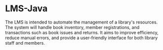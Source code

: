 # LMS-Java
The LMS is intended to automate the management of a library's resources. The system will handle book inventory, member registrations, and transactions such as book issues and returns. It aims to improve efficiency, reduce manual errors, and provide a user-friendly interface for both library staff and members.
